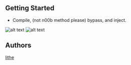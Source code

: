 ## Getting Started
- Compile, (not n00b method please) bypass, and inject. 

![alt text](https://raw.githubusercontent.com/lithell/ImGUIHook/master/ImGUIHook/Screenshots/menu.png)
![alt text](https://raw.githubusercontent.com/lithell/ImGUIHook/master/ImGUIHook/Screenshots/bypass.png)

## Authors
[lithe](https://github.com/lithell)
